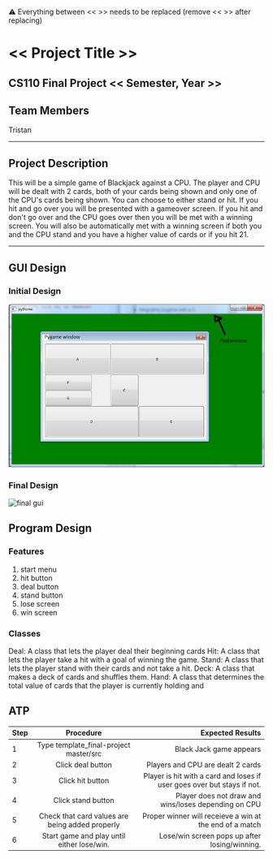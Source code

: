 
:warning: Everything between << >> needs to be replaced (remove << >> after replacing)

# << Project Title >>
## CS110 Final Project  << Semester, Year >>

## Team Members

Tristan

***

## Project Description

This will be a simple game of Blackjack against a CPU. The player and CPU will be dealt with 2 cards, both of your cards being shown and only one of the CPU's cards being shown. You can choose to either stand or hit. If you hit and go over you will be presented with a gameover screen. If you hit and don't go over and the CPU goes over then you will be met with a winning screen. You will also be automatically met with a winning screen if both you and the CPU stand and you have a higher value of cards or if you hit 21.
***    

## GUI Design

### Initial Design

![initial gui](assets/gui.jpg)

### Final Design


![final gui](assets/finalgui.jpg)

## Program Design

### Features

1. start menu
2. hit button
3. deal button
4. stand button
5. lose screen
6. win screen

### Classes

Deal: A class that lets the player deal their beginning cards
Hit: A class that lets the player take a hit with a goal of winning the game.
Stand: A class that lets the player stand with their cards and not take a hit.
Deck: A class that makes a deck of cards and shuffles them.
Hand: A class that determines the total value of cards that the player is currently holding and 

## ATP

| Step                 |Procedure                                        |Expected Results                                                        |
|----------------------|:-----------------------------------------------:|-----------------------------------------------------------------------:|
|  1                   | Type template_final-project master/src          | Black Jack game appears                                                |
|  2                   | Click deal button                               | Players and CPU are dealt 2 cards                                      |
|  3                   | Click hit button                                | Player is hit with a card and loses if user goes over but stays if not.|
|  4                   | Click stand button                              | Player does not draw and wins/loses depending on CPU                   |
|  5                   | Check that card values are being added properly | Proper winner will receieve a win at the end of a match                |
|  6                   | Start game and play until either lose/win.      | Lose/win screen pops up after losing/winning.                          |

